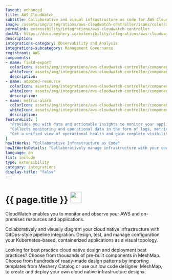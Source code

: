```yaml
---
layout: enhanced
title: AWS CloudWatch
subtitle: Collaborative and visual infrastructure as code for AWS CloudWatch
image: /assets/img/integrations/aws-cloudwatch-controller/icons/color/aws-cloudwatch-controller-color.svg
permalink: extensibility/integrations/aws-cloudwatch-controller
docURL: https://docs.meshery.io/extensibility/integrations/aws-cloudwatch-controller
description: 
integrations-category: Observability and Analysis
integrations-subcategory: Management Governance
registrant: AWS
components: 
- name: field-export
  colorIcon: assets/img/integrations/aws-cloudwatch-controller/components/field-export/icons/color/field-export-color.svg
  whiteIcon: assets/img/integrations/aws-cloudwatch-controller/components/field-export/icons/white/field-export-white.svg
  description: 
- name: adopted-resource
  colorIcon: assets/img/integrations/aws-cloudwatch-controller/components/adopted-resource/icons/color/adopted-resource-color.svg
  whiteIcon: assets/img/integrations/aws-cloudwatch-controller/components/adopted-resource/icons/white/adopted-resource-white.svg
  description: 
- name: metric-alarm
  colorIcon: assets/img/integrations/aws-cloudwatch-controller/components/metric-alarm/icons/color/metric-alarm-color.svg
  whiteIcon: assets/img/integrations/aws-cloudwatch-controller/components/metric-alarm/icons/white/metric-alarm-white.svg
  description: 
featureList: [
  "Provides you with data and actionable insights to monitor your applications, respond to system-wide performance changes, and optimize resource utilization.",
  "Collects monitoring and operational data in the form of logs, metrics, and traces.",
  "Get a unified view of operational health and gain complete visibility of your AWS resources, applications, and services running on AWS and on-premises."
]
howItWorks: "Collaborative Infrastructure as Code"
howItWorksDetails: "Collaboratively manage infrastructure with your coworkers synchronously sharing the same designs."
language: en
list: include
type: extensibility
category: integrations
display-title: "false"
---
```

<h1>{{ page.title }} <img src="{{ page.image }}" style="width: 35px; height: 35px;" /></h1>

<p>
CloudWatch enables you to monitor and observe your AWS and on-premises resources and applications.
</p>
<p>
    Collaboratively and visually diagram your cloud native infrastructure with GitOps-style pipeline integration. Design, test, and manage configuration your Kubernetes-based, containerized applications as a visual topology.
</p>
<p>
    Looking for best practice cloud native design and deployment best practices? Choose from thousands of pre-built components in MeshMap. Choose from hundreds of ready-made design patterns by importing templates from Meshery Catalog or use our low code designer, MeshMap, to create and deploy your own cloud native infrastructure designs.
</p>
